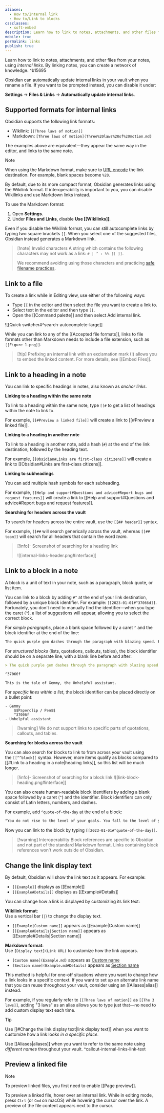 ```yaml
---
aliases:
  - How to/Internal link
  - How to/Link to blocks
cssclasses:
  - soft-embed
description: Learn how to link to notes, attachments, and other files from your notes, using internal links.
mobile: true
permalink: links
publish: true
---
```


Learn how to link to notes, attachments, and other files from your notes, using _internal links_. By linking notes, you can create a network of knowledge. ^b15695

Obsidian can automatically update internal links in your vault when you rename a file. If you want to be prompted instead, you can disable it under: 

**Settings** → **Files & Links** → **Automatically update internal links**.

## Supported formats for internal links

Obsidian supports the following link formats:

- Wikilink: `[[Three laws of motion]]`
- Markdown: `[Three laws of motion](Three%20laws%20of%20motion.md)`

The examples above are equivalent—they appear the same way in the editor, and links to the same note.

> [!note]
> When using the Markdown format, make sure to [URL encode](https://en.wikipedia.org/wiki/Percent-encoding) the link destination. For example, blank spaces become `%20`.

By default, due to its more compact format, Obsidian generates links using the Wikilink format. If interoperability is important to you, you can disable Wikilinks and use Markdown links instead.

To use the Markdown format:

1. Open **Settings**.
2. Under **Files and Links**, disable **Use \[\[Wikilinks\]\]**.

Even if you disable the Wikilink format, you can still autocomplete links by typing two square brackets `[[`. When you select one of the suggested files, Obsidian instead generates a Markdown link.

> [!note] Invalid characters
> A string which contains the following characters may not work as a link: `# | ^ : %% [[ ]]`. 
> 
> We recommend avoiding using those characters and practicing [safe filename practices](https://stackoverflow.com/questions/1976007/what-characters-are-forbidden-in-windows-and-linux-directory-names). 

## Link to a file

To create a link while in Editing view, use either of the following ways:

- Type `[[` in the editor and then select the file you want to create a link to.
- Select text in the editor and then type `[[`.
- Open the [[Command palette]] and then select Add internal link.

![[Quick switcher#^search-autocomplete-large]]

While you can link to any of the [[Accepted file formats]], links to file formats other than Markdown needs to include a file extension, such as `[[Figure 1.png]]`.

> [!tip] Prefixing an internal link with an exclamation mark (!) allows you to embed the linked content. For more details, see [[Embed Files]].

## Link to a heading in a note

You can link to specific headings in notes, also known as _anchor links_.

**Linking to a heading within the same note**

To link to a heading within the same note, type `[[#` to get a list of headings within the note to link to.

For example, `[[#Preview a linked file]]` will create a link to [[#Preview a linked file]].

**Linking to a heading in another note**

To link to a heading in another note, add a hash (`#`) at the end of the link destination, followed by the heading text.

For example, `[[Obsidian#Links are first-class citizens]]` will create a link to [[Obsidian#Links are first-class citizens]].

**Linking to subheadings**

You can add multiple hash symbols for each subheading.

For example, `[[Help and support#Questions and advice#Report bugs and request features]]` will create a link to [[Help and support#Questions and advice#Report bugs and request features]].

**Searching for headers across the vault**

To search for headers across the entire vault, use the `[[## header]]` syntax.

For example, `[[##` will search generically across the vault, whereas `[[## team]]` will search for all headers that contain the word _team_.

> [!info]- Screenshot of searching for a heading link
>
> ![[internal-links-header.png#interface]]

## Link to a block in a note

A block is a unit of text in your note, such as a paragraph, block quote, or list item.

You can link to a block by adding `#^` at the end of your link destination, followed by a unique block identifier. For example: `[[2023-01-01#^37066d]]`. Fortunately, you don't need to manually find the identifier—when you type the caret (`^`), a list of suggestions will appear, allowing you to select the correct block.

For *simple paragraphs*, place a blank space followed by a caret `^` and the block identifier at the end of the line:

```md
The quick purple gem dashes through the paragraph with blazing speed. Pen in hand and a paperclip in the other, Gemmy works toward her goal of making the world of note-taking a happier place. ^37066d
```

For *structured blocks* (lists, quotations, callouts, tables), the block identifier should be on a separate line, with a blank line before and after:

```md
> The quick purple gem dashes through the paragraph with blazing speed. Pen in hand and a paperclip in the other, Gemmy works toward her goal of making the world of note-taking a happier place.

^37066f

This is the tale of Gemmy, the Unhelpful assistant.  
```

For *specific lines within a list*, the block identifier can be placed directly on a bullet point:

```mathjax
- Gemmy
    $$Paperclip / Pen$$ 
    ^37006f
- Unhelpful assistant
```

> [!warning] We do not support links to specific parts of quotations, callouts, and tables.

**Searching for blocks across the vault**

You can also search for blocks to link to from across your vault using the `[[^^block]]` syntax. However, more items qualify as blocks compared to [[#Link to a heading in a note|heading links]], so this list will be much longer.

> [!info]- Screenshot of searching for a block link 
> ![[link-block-heading.png#interface]]

You can also create human-readable block identifiers by adding a blank space followed by a caret (`^`) and the identifier. Block identifiers can only consist of Latin letters, numbers, and dashes.

For example, add `^quote-of-the-day` at the end of a block:

```md
"You do not rise to the level of your goals. You fall to the level of your systems." by James Clear ^quote-of-the-day
```

Now you can link to the block by typing `[[2023-01-01#^quote-of-the-day]]`.

> [!warning] Interoperability
> Block references are specific to Obsidian and not part of the standard Markdown format. Links containing block references won't work outside of Obsidian.

## Change the link display text

By default, Obsidian will show the link text as it appears. For example:  
- `[[Example]]` displays as [[Example]]  
- `[[Example#Details]]` displays as [[Example#Details]]

You can change how a link is displayed by customizing its link text:

**Wikilink format**:  
Use a vertical bar (`|`) to change the display text.

- `[[Example|Custom name]]` appears as [[Example|Custom name]]  
- `[[Example#Details|Section name]]` appears as [[Example#Details|Section name]]

**Markdown format**:  
Use `[Display text](Link URL)` to customize how the link appears.

- `[Custom name](Example.md)` appears as [Custom name](Example.md)  
- `[Section name](Example.md#Details)` appears as [Section name](Example.md#Details)

This method is helpful for one-off situations where you want to change how a link looks in a specific context. If you want to set up an alternate link name that you can reuse throughout your vault, consider using an [[Aliases|alias]] instead. 

For example, if you regularly refer to `[[Three laws of motion]]` as `[[The 3 laws]]`, adding "3 laws" as an alias allows you to type just that—no need to add custom display text each time.

> [!tip]
> Use [[#Change the link display text|link display text]] when you want to customize how a link looks *in a specific place*.  
> 
> Use [[Aliases|aliases]] when you want to refer to the same note using *different names* throughout your vault.
^callout-internal-links-link-text

## Preview a linked file

> [!note]
> To preview linked files, you first need to enable [[Page preview]].

To preview a linked file, hover over an internal link. While in editing mode, press `Ctrl` (or `Cmd` on macOS) while hovering the cursor over the link. A preview of the file content appears next to the cursor.
